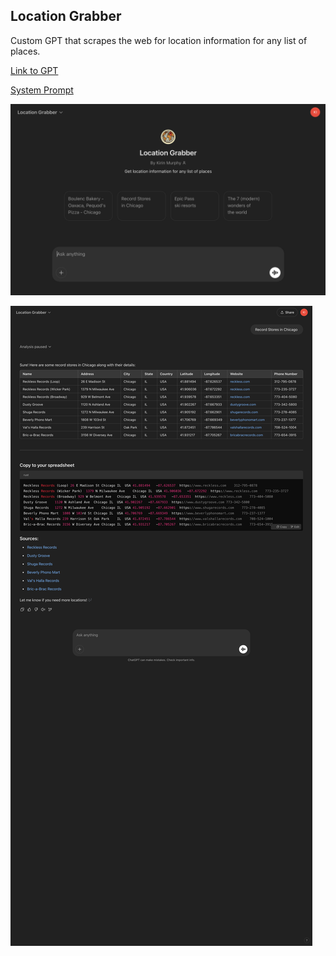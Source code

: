 ## Location Grabber

Custom GPT that scrapes the web for location information for any list of places.

[Link to GPT](https://chatgpt.com/g/g-kJ2i1rFDl-location-grabber)

[System Prompt](./system_prompt.xml)

![Location Grabber Landing_Page](./screenshots/landing_page.png)

![Location Grabber Example 1](./screenshots/example_1.png)
